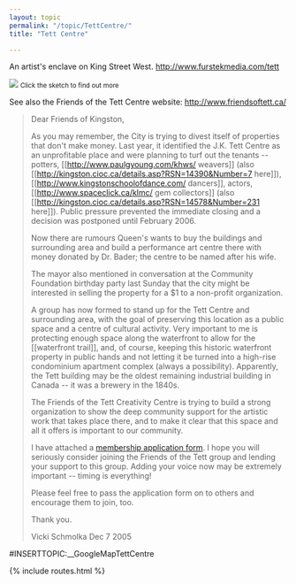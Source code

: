 ```yaml
---
layout: topic
permalink: "/topic/TettCentre/"
title: "Tett Centre"

---
```


An artist's enclave on King Street West.   http://www.furstekmedia.com/tett

<a href="http://www.furstekmedia.com/tett"><img src="http://home.cogeco.ca/~whatsinthebox/furstekmedia/tett/tett1sm.jpg"></a>
<small>Click the sketch to find out more</small>

See also the Friends of the Tett Centre website:  http://www.friendsoftett.ca/


<blockquote>
Dear Friends of Kingston,

As you may remember, the City is trying to divest itself of properties that don't make money. Last year, it identified the J.K. Tett Centre as an unprofitable place and were planning to turf out the tenants -- potters, [[http://www.paulgyoung.com/khws/ weavers]] (also [[http://kingston.cioc.ca/details.asp?RSN=14390&Number=7 here]]), [[http://www.kingstonschoolofdance.com/ dancers]], actors, [[http://www.spaceclick.ca/klmc/ gem collectors]] (also [[http://kingston.cioc.ca/details.asp?RSN=14578&Number=231 here]]). Public pressure prevented the immediate closing and a decision was postponed until February 2006.

Now there are rumours Queen's wants to buy the buildings and surrounding area and build a performance art centre there with money donated by Dr. Bader; the centre to be named after his wife.

The mayor also mentioned in conversation at the Community Foundation birthday party last Sunday that the city might be interested in selling the property for a $1 to a non-profit organization.

A group has now formed to stand up for the Tett Centre and surrounding area, with the goal of preserving this location as a public space and a centre of cultural activity. Very important to me is protecting enough space along the waterfront to allow for the [[waterfront trail]], and, of course, keeping this historic waterfront property in public hands and not letting it be turned into a high-rise condominium apartment complex (always a possibility). Apparently, the Tett building may be the oldest remaining industrial building in Canada -- it was a brewery in the 1840s.

The Friends of the Tett Creativity Centre is trying to build a strong organization to show the deep community support for the artistic work that takes place there, and to make it clear that this space and all it offers is important to our community.

I have attached a <a href="http://k7waterfront.org/files/FriendsOfTheTettForm1.doc">membership application form</a>. I hope you will seriously consider joining the Friends of the Tett group and lending your support to this group. Adding your voice now may be extremely important -- timing is everything!

Please feel free to pass the application form on to others and encourage them to join, too.

Thank you.

Vicki Schmolka
Dec 7 2005
</blockquote>
#INSERTTOPIC:__GoogleMapTettCentre

{% include routes.html %}
